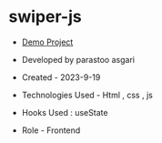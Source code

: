 # swiper-js


- [Demo Project]( https://parastoo-asgari.github.io/swiper-js/)

- Developed by parastoo asgari

- Created - 2023-9-19

- Technologies Used - Html , css , js 

- Hooks Used : useState 

- Role - Frontend

